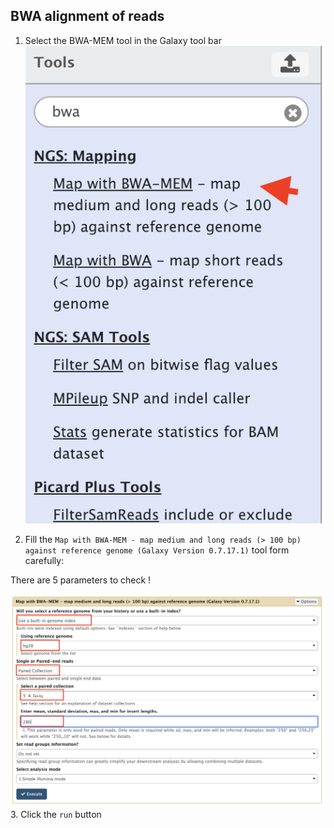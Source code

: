 ## BWA alignment of reads

1. Select the BWA-MEM tool in the Galaxy tool bar
![](images/select_bwa.png)

2. Fill the `Map with BWA-MEM - map medium and long reads (> 100 bp) against reference genome (Galaxy Version 0.7.17.1)`
tool form carefully:

There are 5 parameters to check !

![](images/BWA.png)
3. Click the `run` button